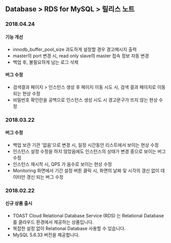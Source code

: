 ## Database > RDS for MySQL > 릴리스 노트

### 2018.04.24

#### 기능 개선

* innodb_buffer_pool_size 과도하게 설정할 경우 경고메시지 출력
* master의 port 변경 시, read only slave의 master 접속 정보 자동 변경
* 백업 후, 불필요하게 남는 로그 삭제

#### 버그 수정

* 검색결과 페이지 > 인스턴스 생성 후 페이지 이동 시도 시, 검색 결과 페이지로 이동되는 현상 수정
* 비밀번호 확인란을 공백으로 인스턴스 생성 시도 시 경고문구가 뜨지 않는 현상 수정

### 2018.03.22

#### 버그 수정

* 백업 보관 기관 '없음'으로 변경 시, 일정 시간동안 리스트에서 보이는 현상 수정
* 인스턴스 설정 수정을 하지 않았음에도 인스턴스의 상태가 변경 중으로 보이는 버그 수정
* 인스턴스 재시작 시, QPS 가 음수로 보이는 현상 수정
* Monitoring 화면에서 기간 설정 버튼 클릭 시, 화면의 날짜 및 시각의 갱신 없이 데이터만 갱신 되는 버그 수정

### 2018.02.22

#### 신규 상품 출시

* TOAST Cloud Relational Database Service (RDS) 는 Relational Database 를 클라우드 환경에서 제공하는 상품입니다.
* 복잡한 설정 없이 Relational Database 사용할 수 있습니다.
* MySQL 5.6.33 버전을 제공합니다.
